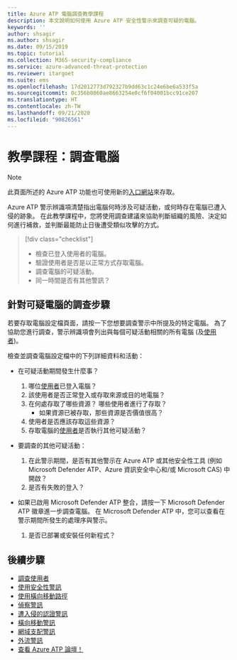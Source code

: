 ```yaml
---
title: Azure ATP 電腦調查教學課程
description: 本文說明如何使用 Azure ATP 安全性警示來調查可疑的電腦。
keywords: ''
author: shsagir
ms.author: shsagir
ms.date: 09/15/2019
ms.topic: tutorial
ms.collection: M365-security-compliance
ms.service: azure-advanced-threat-protection
ms.reviewer: itargoet
ms.suite: ems
ms.openlocfilehash: 17d2012773d792327b9dd63c1c24e6be6a533f5a
ms.sourcegitcommit: 0c356b0860ae8663254e0cf6f04001bcc91ce207
ms.translationtype: HT
ms.contentlocale: zh-TW
ms.lasthandoff: 09/21/2020
ms.locfileid: "90826561"
---
```

# <a name="tutorial-investigate-a-computer"></a>教學課程：調查電腦

> [!NOTE]
> 此頁面所述的 Azure ATP 功能也可使用新的[入口網站](https://portal.cloudappsecurity.com)來存取。

Azure ATP 警示辨識項清楚指出電腦何時涉及可疑活動，或何時存在電腦已遭入侵的跡象。 在此教學課程中，您將使用調查建議來協助判斷組織的風險、決定如何進行補救，並判斷最能防止日後遭受類似攻擊的方式。  

> [!div class="checklist"]
> * 檢查已登入使用者的電腦。
> * 驗證使用者是否是以正常方式存取電腦。
> * 調查電腦的可疑活動。
> * 同一時間是否有其他警訊？


## <a name="investigation-steps-for-suspicious-computers"></a>針對可疑電腦的調查步驟

若要存取電腦設定檔頁面，請按一下您想要調查警示中所提及的特定電腦。 為了協助您進行調查，警示辨識項會列出與每個可疑活動相關的所有電腦 (及[使用者](investigate-a-user.md))。

檢查並調查電腦設定檔中的下列詳細資料和活動：

- 在可疑活動期間發生什麼事？  
  1. 哪位[使用者](investigate-a-user.md)已登入電腦？
  2. 該使用者是否正常登入或存取來源或目的地電腦？
  3. 在何處存取了哪些資源？ 哪些使用者進行了存取？
      - 如果資源已被存取，那些資源是否價值很高？
  4. 使用者是否應該存取這些資源？
  5. 存取電腦的[使用者](investigate-a-user.md)是否執行其他可疑活動？

- 要調查的其他可疑活動：
    1. 在此警示期間，是否有其他警示在 Azure ATP 或其他安全性工具 (例如 Microsoft Defender ATP、Azure 資訊安全中心和/或 Microsoft CAS) 中開啟？
    2. 是否有失敗的登入？


- 如果已啟用 Microsoft Defender ATP 整合，請按一下 Microsoft Defender ATP 徽章進一步調查電腦。 在 Microsoft Defender ATP 中，您可以查看在警示期間所發生的處理序與警示。
    1. 是否已部署或安裝任何新程式？

## <a name="next-steps"></a>後續步驟

- [調查使用者](investigate-a-user.md)
- [使用安全性警訊](working-with-suspicious-activities.md)
- [使用橫向移動路徑](use-case-lateral-movement-path.md)
- [偵察警訊](reconnaissance-alerts.md)
- [遭入侵的認證警訊](compromised-credentials-alerts.md)
- [橫向移動警訊](lateral-movement-alerts.md)
- [網域支配警訊](domain-dominance-alerts.md)
- [外流警訊](exfiltration-alerts.md)
- [查看 Azure ATP 論壇！](https://aka.ms/azureatpcommunity)
